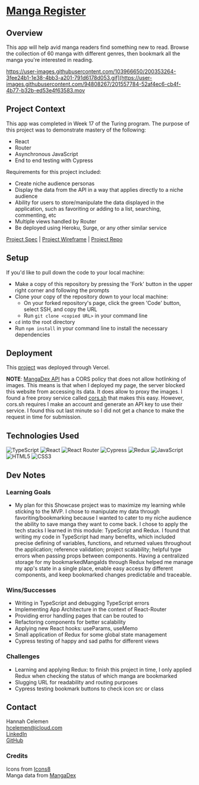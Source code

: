 # [Manga Register]()

## Overview
This app will help avid manga readers find something new to read. Browse the collection of 60 manga with different genres, then bookmark all the manga you're interested in reading.

https://user-images.githubusercontent.com/103966650/200353264-3fee24b1-1e38-4bb3-a201-791d6178d053.gif](https://user-images.githubusercontent.com/94808267/201557784-52af4ec6-cb4f-4b77-b32b-ed53e4f63583.mov


## Project Context

This app was completed in Week 17 of the Turing program. The purpose of this project was to demonstrate mastery of the following:
- React
- Router
- Asynchronous JavaScript
- End to end testing with Cypress

Requirements for this project included:
- Create niche audience personas 
- Display the data from the API in a way that applies directly to a niche audience
- Ability for users to store/manipulate the data displayed in the application, such as favoriting or adding to a list, searching, commenting, etc
- Multiple views handled by Router
- Be deployed using Heroku, Surge, or any other similar service


[Project Spec](https://frontend.turing.edu/projects/module-3/showcase.html) | [Project Wireframe](https://www.figma.com/file/tIuRIM9rb6eq8gWRGrhr07/Showcase-Solo-Proj?node-id=0%3A1) | [Project Repo](https://github.com/ohClaire/Manga-Register)

## Setup
If you'd like to pull down the code to your local machine:

- Make a copy of this repository by pressing the 'Fork' button in the upper right corner and following the prompts
- Clone your copy of the repository down to your local machine:
  - On your forked repository's page, click the green 'Code' button, select SSH, and copy the URL
  - Run `git clone <copied URL>` in your command line
- `cd` into the root directory
- Run `npm install` in your command line to install the necessary dependencies

## Deployment
This [project](https://manga-register.vercel.app/) was deployed through Vercel.

**NOTE**: [MangaDex API](https://api.mangadex.org/docs/guide/get-chapters/#request-3) has a CORS policy that does not allow hotlinking of images. This means is that when I deployed my page, the server blocked this website from accessing its data. It does allow to proxy the images. I found a free proxy service called [cors.sh](https://cors.sh/) that makes this easy. However, cors.sh requires I make an account and generate an API key to use their service. I found this out last minute so I did not get a chance to make the request in time for submission.

## Technologies Used
![TypeScript](https://img.shields.io/badge/TypeScript-007ACC?style=for-the-badge&logo=typescript&logoColor=white)
![React](https://img.shields.io/badge/React-20232A?style=for-the-badge&logo=react&logoColor=61DAFB)
![React Router](https://img.shields.io/badge/React_Router-CA4245?style=for-the-badge&logo=react-router&logoColor=white)
![Cypress](https://img.shields.io/badge/Cypress-17202C?style=for-the-badge&logo=cypress&logoColor=white)
![Redux](https://img.shields.io/badge/Redux-593D88?style=for-the-badge&logo=redux&logoColor=white)
![JavaScript](https://img.shields.io/badge/javascript-%23323330.svg?style=for-the-badge&logo=javascript&logoColor=%23F7DF1E)
![HTML5](https://img.shields.io/badge/html5-%23E34F26.svg?style=for-the-badge&logo=html5&logoColor=white)
![CSS3](https://img.shields.io/badge/css3-%231572B6.svg?style=for-the-badge&logo=css3&logoColor=white)

## Dev Notes
### Learning Goals
- My plan for this Showcase project was to maximize my learning while sticking to the MVP. I chose to manipulate my data through favoriting/bookmarking because I wanted to cater to my niche audience the ability to save manga they want to come back. I chose to apply the tech stacks I learned in this module: TypeScript and Redux. I found that writing my code in TypeScript had many benefits, which included precise defining of variables, functions, and returned values throughout the application; reference validation; project scalability; helpful type errors when passing props between components. Having a centralized storage for my bookmarkedMangaIds through Redux helped me manage my app's state in a single place, enable easy access by different components, and keep bookmarked changes predictable and traceable.  

### Wins/Successes
- Writing in TypeScript and debugging TypeScript errors
- Implementing App Architecture in the context of React-Router
- Providing error handling pages that can be routed to
- Refactoring components for better scalability
- Applying new React hooks: useParams, useMemo
- Small application of Redux for some global state management
- Cypress testing of happy and sad paths for different views

### Challenges
- Learning and applying Redux: to finish this project in time, I only applied Redux when checking the status of which manga are bookmarked
- Slugging URL for readability and routing purposes 
- Cypress testing bookmark buttons to check icon src or class

## Contact
Hannah Celemen<br>
hcelemen@icloud.com<br>
[LinkedIn](https://www.linkedin.com/in/hannah-celemen/)<br>
[GitHub](https://github.com/ohClaire)

### Credits
Icons from [Icons8](https://icons8.com/)<br>
Manga data from [MangaDex](https://api.mangadex.org/docs/)
